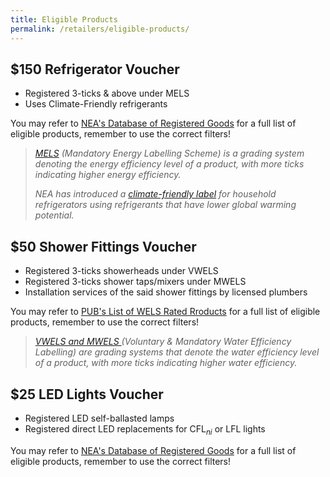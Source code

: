 ```yaml
---
title: Eligible Products
permalink: /retailers/eligible-products/
---
```

## $150 Refrigerator Voucher

- Registered 3-ticks & above under MELS
- Uses Climate-Friendly refrigerants

You may refer to [NEA's Database of Registered Goods](https://e-services.nea.gov.sg/els/Pages/Search/PublicSearchProduct.aspx?param=goods&type=p) for a full list of eligible products, remember to use the correct filters!

> *[MELS](https://www.nea.gov.sg/our-services/climate-change-energy-efficiency/energy-efficiency/household-sector/about-mandatory-energy-labelling-and-minimum-energy-performance-standards) (Mandatory Energy Labelling Scheme) is a grading system denoting the energy efficiency level of a product, with more ticks indicating higher energy efficiency.*
>
> *NEA has introduced a [climate-friendly label](https://www.nea.gov.sg/our-services/climate-change-energy-efficiency/climate-change/reducing-ghg-emissions-from-the-use-of-refrigerants-in-rac-sector#:~:text=Climate%2Dfriendly%20Label%20for%20household,that%20use%20climate%2Dfriendly%20refrigerants.) for household refrigerators using refrigerants that have lower global warming potential.*

## $50 Shower Fittings Voucher

- Registered 3-ticks showerheads under VWELS
- Registered 3-ticks shower taps/mixers under MWELS
- Installation services of the said shower fittings by licensed plumbers

You may refer to [PUB's List of WELS Rated Rroducts](https://app.pub.gov.sg/wels/Pages/ListOfProducts.aspx) for a full list of eligible products, remember to use the correct filters!

> *[VWELS and MWELS ](https://www.pub.gov.sg/wels/welsproducts) (Voluntary & Mandatory Water Efficiency Labelling) are grading systems that denote the water efficiency level of a product, with more ticks indicating higher water efficiency.*

## $25 LED Lights Voucher

- Registered LED self-ballasted lamps
- Registered direct LED replacements for CFL$_{ni}$ or LFL lights

You may refer to [NEA's Database of Registered Goods](https://e-services.nea.gov.sg/els/Pages/Search/PublicSearchProduct.aspx?param=goods&type=p) for a full list of eligible products, remember to use the correct filters!
